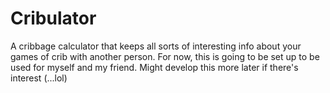 # Cribulator
A cribbage calculator that keeps all sorts of interesting info about your games of crib with another person. For now, this is going to be set up to be used for myself and my friend. Might develop this more later if there's interest (...lol)
